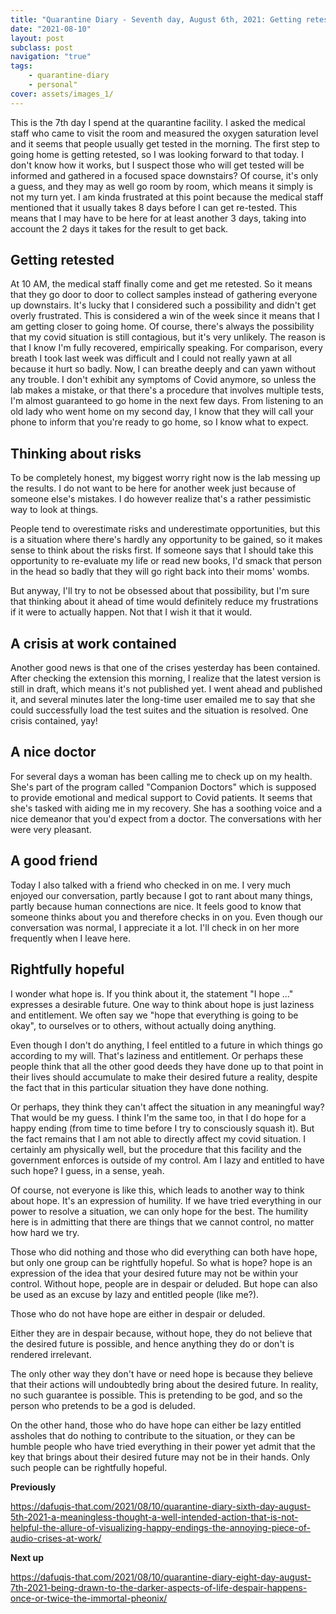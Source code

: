 ```yaml
---
title: "Quarantine Diary - Seventh day, August 6th, 2021: Getting retested, thinking about risks, a crisis at work contained, a nice doctor, a good friend, rightfully hopeful"
date: "2021-08-10"
layout: post
subclass: post
navigation: "true"
tags:
    - quarantine-diary
    - personal"
cover: assets/images_1/
---
```


This is the 7th day I spend at the quarantine facility. I asked the medical staff who came to visit the room and measured the oxygen saturation level and it seems that people usually get tested in the morning. The first step to going home is getting retested, so I was looking forward to that today. I don't know how it works, but I suspect those who will get tested will be informed and gathered in a focused space downstairs? Of course, it's only a guess, and they may as well go room by room, which means it simply is not my turn yet. I am kinda frustrated at this point because the medical staff mentioned that it usually takes 8 days before I can get re-tested. This means that I may have to be here for at least another 3 days, taking into account the 2 days it takes for the result to get back.

## Getting retested

At 10 AM, the medical staff finally come and get me retested. So it means that they go door to door to collect samples instead of gathering everyone up downstairs. It's lucky that I considered such a possibility and didn't get overly frustrated. This is considered a win of the week since it means that I am getting closer to going home. Of course, there's always the possibility that my covid situation is still contagious, but it's very unlikely. The reason is that I know I'm fully recovered, empirically speaking. For comparison, every breath I took last week was difficult and I could not really yawn at all because it hurt so badly. Now, I can breathe deeply and can yawn without any trouble. I don't exhibit any symptoms of Covid anymore, so unless the lab makes a mistake, or that there's a procedure that involves multiple tests, I'm almost guaranteed to go home in the next few days. From listening to an old lady who went home on my second day, I know that they will call your phone to inform that you're ready to go home, so I know what to expect.

## Thinking about risks

To be completely honest, my biggest worry right now is the lab messing up the results. I do not want to be here for another week just because of someone else's mistakes. I do however realize that's a rather pessimistic way to look at things.

People tend to overestimate risks and underestimate opportunities, but this is a situation where there's hardly any opportunity to be gained, so it makes sense to think about the risks first. If someone says that I should take this opportunity to re-evaluate my life or read new books, I'd smack that person in the head so badly that they will go right back into their moms' wombs.

But anyway, I'll try to not be obsessed about that possibility, but I'm sure that thinking about it ahead of time would definitely reduce my frustrations if it were to actually happen. Not that I wish it that it would.

## A crisis at work contained

Another good news is that one of the crises yesterday has been contained. After checking the extension this morning, I realize that the latest version is still in draft, which means it's not published yet. I went ahead and published it, and several minutes later the long-time user emailed me to say that she could successfully load the test suites and the situation is resolved. One crisis contained, yay!

## A nice doctor

For several days a woman has been calling me to check up on my health. She's part of the program called "Companion Doctors" which is supposed to provide emotional and medical support to Covid patients. It seems that she's tasked with aiding me in my recovery. She has a soothing voice and a nice demeanor that you'd expect from a doctor. The conversations with her were very pleasant.

## A good friend

Today I also talked with a friend who checked in on me. I very much enjoyed our conversation, partly because I got to rant about many things, partly because human connections are nice. It feels good to know that someone thinks about you and therefore checks in on you. Even though our conversation was normal, I appreciate it a lot. I'll check in on her more frequently when I leave here.

## Rightfully hopeful

I wonder what hope is. If you think about it, the statement "I hope …" expresses a desirable future. One way to think about hope is just laziness and entitlement. We often say we "hope that everything is going to be okay", to ourselves or to others, without actually doing anything.

Even though I don't do anything, I feel entitled to a future in which things go according to my will. That's laziness and entitlement. Or perhaps these people think that all the other good deeds they have done up to that point in their lives should accumulate to make their desired future a reality, despite the fact that in this particular situation they have done nothing.

Or perhaps, they think they can't affect the situation in any meaningful way? That would be my guess. I think I'm the same too, in that I do hope for a happy ending (from time to time before I try to consciously squash it). But the fact remains that I am not able to directly affect my covid situation. I certainly am physically well, but the procedure that this facility and the government enforces is outside of my control. Am I lazy and entitled to have such hope? I guess, in a sense, yeah.

Of course, not everyone is like this, which leads to another way to think about hope. It's an expression of humility. If we have tried everything in our power to resolve a situation, we can only hope for the best. The humility here is in admitting that there are things that we cannot control, no matter how hard we try.

Those who did nothing and those who did everything can both have hope, but only one group can be rightfully hopeful. So what is hope? hope is an expression of the idea that your desired future may not be within your control. Without hope, people are in despair or deluded. But hope can also be used as an excuse by lazy and entitled people (like me?).

Those who do not have hope are either in despair or deluded.

Either they are in despair because, without hope, they do not believe that the desired future is possible, and hence anything they do or don't is rendered irrelevant.

The only other way they don't have or need hope is because they believe that their actions will undoubtedly bring about the desired future. In reality, no such guarantee is possible. This is pretending to be god, and so the person who pretends to be a god is deluded.

On the other hand, those who do have hope can either be lazy entitled assholes that do nothing to contribute to the situation, or they can be humble people who have tried everything in their power yet admit that the key that brings about their desired future may not be in their hands. Only such people can be rightfully hopeful.

**Previously**

https://dafuqis-that.com/2021/08/10/quarantine-diary-sixth-day-august-5th-2021-a-meaningless-thought-a-well-intended-action-that-is-not-helpful-the-allure-of-visualizing-happy-endings-the-annoying-piece-of-audio-crises-at-work/

**Next up**

https://dafuqis-that.com/2021/08/10/quarantine-diary-eight-day-august-7th-2021-being-drawn-to-the-darker-aspects-of-life-despair-happens-once-or-twice-the-immortal-pheonix/
